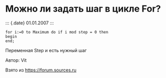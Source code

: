 Можно ли задать шаг в цикле For?
================================

::: {.date}
01.01.2007
:::

    for i:=0 to Maximum do if i mod step = 0 then
    begin
    end;

Переменная Step и есть нужный шаг

Автор: Vit

Взято из <https://forum.sources.ru>
